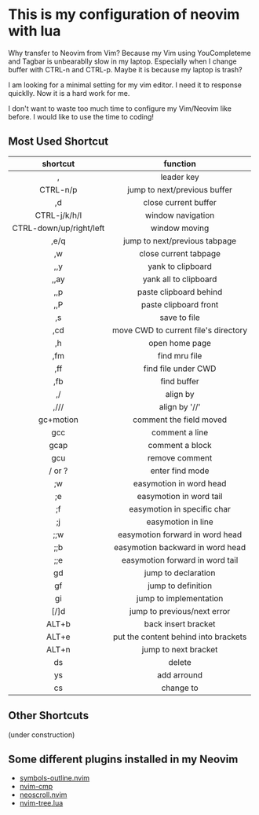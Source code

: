 # This is my configuration of neovim with lua
Why transfer to Neovim from Vim? Because my Vim using YouCompleteme and Tagbar
is unbearablly slow in my laptop. Especially when I change buffer with CTRL-n
and CTRL-p. Maybe it is because my laptop is trash?

I am looking for a minimal setting for my vim editor. I need it to response
quicklly. Now it is a hard work for me.

I don't want to waste too much time to configure my Vim/Neovim like before. I
would like to use the time to coding!

## Most Used Shortcut
| shortcut                | function                             |
| :-:                     | :-:                                  |
| ,                       | leader key                           |
| CTRL-n/p                | jump to next/previous buffer         |
| ,d                      | close current buffer                 |
| CTRL-j/k/h/l            | window navigation                    |
| CTRL-down/up/right/left | window moving                        |
| ,e/q                    | jump to next/previous tabpage        |
| ,w                      | close current tabpage                |
| ,,y                     | yank to clipboard                    |
| ,,ay                    | yank all to clipboard                |
| ,,p                     | paste clipboard behind               |
| ,,P                     | paste clipboard front                |
| ,s                      | save to file                         |
| ,cd                     | move CWD to current file's directory |
| ,h                      | open home page                       |
| ,fm                     | find mru file                        |
| ,ff                     | find file under CWD                  |
| ,fb                     | find buffer                          |
| ,/<char>                | align by <char>                      |
| ,///                    | align by '//'                        |
| gc+motion               | comment the field moved              |
| gcc                     | comment a line                       |
| gcap                    | comment a block                      |
| gcu                     | remove comment                       |
| / or ?                  | enter find mode                      |
| ;w                      | easymotion in word head              |
| ;e                      | easymotion in word tail              |
| ;f                      | easymotion in specific char          |
| ;j                      | easymotion in line                   |
| ;;w                     | easymotion forward in word head      |
| ;;b                     | easymotion backward in word head     |
| ;;e                     | easymotion forward in word tail      |
| gd                      | jump to declaration                  |
| gf                      | jump to definition                   |
| gi                      | jump to implementation               |
| [/]d                    | jump to previous/next error          |
| ALT+b                   | back insert bracket                  |
| ALT+e                   | put the content behind into brackets |
| ALT+n                   | jump to next bracket                 |
| ds<quot>                | delete <quote>                       |
| ys<textobj><quot>       | add <quote> arround <textobj>        |
| cs<quot1><quot2>        | change <quot1> to <quot2>            |

## Other Shortcuts
(under construction)

## Some different plugins installed in my Neovim
+ [symbols-outline.nvim](https://github.com/simrat39/symbols-outline.nvim)
+ [nvim-cmp](https://github.com/hrsh7th/nvim-cmp)
+ [neoscroll.nvim](https://github.com/karb94/neoscroll.nvim)
+ [nvim-tree.lua](https://github.com/kyazdani42/nvim-tree.lua)
